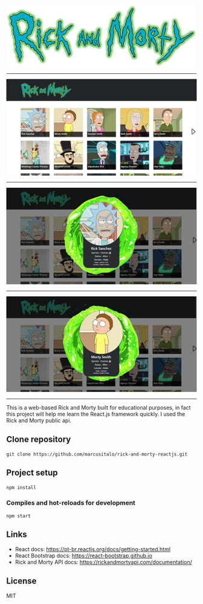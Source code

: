 ![](https://github.com/marcusitalo/rick-and-morty-reactjs/blob/master/src/resources/images/logo.png?raw=true)

------------
![](https://github.com/marcusitalo/rick-and-morty-reactjs/blob/master/public/screenshot/1.png?raw=true)

------------
![](https://github.com/marcusitalo/rick-and-morty-reactjs/blob/master/public/screenshot/2.png?raw=true)

------------
![](https://github.com/marcusitalo/rick-and-morty-reactjs/blob/master/public/screenshot/3.png?raw=true)

------------
This is a web-based Rick and Morty built for educational purposes, in fact this project will help me learn the React.js framework quickly. I used the Rick and Morty public api.

## Clone repository
```
git clone https://github.com/marcusitalo/rick-and-morty-reactjs.git
```

## Project setup
```
npm install
```

### Compiles and hot-reloads for development
```
npm start
```

## Links
- React docs: https://pt-br.reactjs.org/docs/getting-started.html
- React Bootstrap docs: https://react-bootstrap.github.io
- Rick and Morty API docs: https://rickandmortyapi.com/documentation/

## License
MIT
